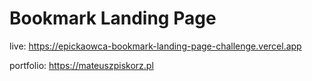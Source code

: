 <h1>Bookmark Landing Page</h1>

live: https://epickaowca-bookmark-landing-page-challenge.vercel.app

portfolio: https://mateuszpiskorz.pl
